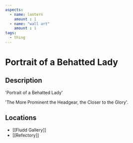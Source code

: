 ```yaml
---
aspects: 
  - name: lantern
    amount : 1
  - name: "wall art"
    amount : 1
tags:
  - thing
---
```


# Portrait of a Behatted Lady

## Description
'Portrait of a Behatted Lady'

'The More Prominent the Headgear, the Closer to the Glory'.
## Locations
- [[Fludd Gallery]]
- [[Refectory]]